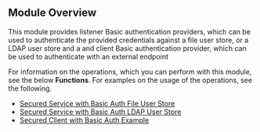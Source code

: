 ## Module Overview

This module provides listener Basic authentication providers, which can be used to authenticate the provided credentials against a file user store, or a LDAP user store and a and client Basic authentication provider, which can be used to authenticate with an external endpoint

For information on the operations, which you can perform with this module, see the below **Functions**. For examples on the usage of the operations, see the following.
* [Secured Service with Basic Auth File User Store](https://ballerina.io/learn/by-example/secured-service-with-basic-auth-file-user-store.html)
* [Secured Service with Basic Auth LDAP User Store](https://ballerina.io/learn/by-example/secured-service-with-basic-auth-ldap-user-store.html)
* [Secured Client with Basic Auth Example](https://ballerina.io/learn/by-example/secured-client-with-basic-auth.html)
